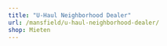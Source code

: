```yaml
---
title: "U-Haul Neighborhood Dealer"
url: /mansfield/u-haul-neighborhood-dealer/
shop: Mieten
---
```

